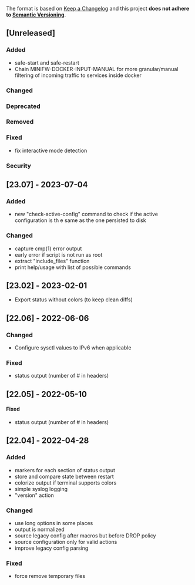The format is based on [Keep a Changelog](http://keepachangelog.com/en/1.0.0/)
and this project **does not adhere to [Semantic Versioning](http://semver.org/spec/v2.0.0.html)**.

## [Unreleased]

### Added

* safe-start and safe-restart
* Chain MINIFW-DOCKER-INPUT-MANUAL for more granular/manual filtering of incoming traffic to services inside docker

### Changed

### Deprecated

### Removed

### Fixed

* fix interactive mode detection

### Security

## [23.07] - 2023-07-04

### Added

* new "check-active-config" command to check if the active configuration is th e same as the one persisted to disk

### Changed

* capture cmp(1) error output
* early error if script is not run as root
* extract "include_files" function
* print help/usage with list of possible commands

## [23.02] - 2023-02-01

* Export status without colors (to keep clean diffs)

## [22.06] - 2022-06-06

### Changed

* Configure sysctl values to IPv6 when applicable

### Fixed

* status output (number of # in headers)

## [22.05] - 2022-05-10

#### Fixed

* status output (number of # in headers)

## [22.04] - 2022-04-28

### Added

* markers for each section of status output
* store and compare state between restart
* colorize output if terminal supports colors
* simple syslog logging
* "version" action

### Changed

* use long options in some places
* output is normalized
* source legacy config after macros but before DROP policy
* source configuration only for valid actions
* improve legacy config parsing

### Fixed

* force remove temporary files